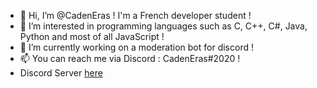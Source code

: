 - 👋 Hi, I’m @CadenEras ! I'm a French developer student !
- 👀 I’m interested in programming languages such as C, C++, C#, Java, Python and most of all JavaScript !
- 🌱 I’m currently working on a moderation bot for discord !
- 📫 You can reach me via Discord : CadenEras#2020 !
- Discord Server [here](https://discord.gg/dESTnJ72Mp)


